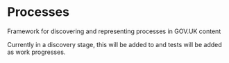 # Processes

Framework for discovering and representing processes in GOV.UK content

Currently in a discovery stage, this will be added to and tests will be added as work progresses.